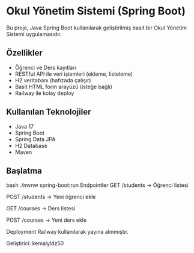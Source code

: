 # Okul Yönetim Sistemi (Spring Boot)

Bu proje, Java Spring Boot kullanılarak geliştirilmiş basit bir Okul Yönetim Sistemi uygulamasıdır.

## Özellikler

- Öğrenci ve Ders kayıtları
- RESTful API ile veri işlemleri (ekleme, listeleme)
- H2 veritabanı (hafızada çalışır)
- Basit HTML form arayüzü (isteğe bağlı)
- Railway ile kolay deploy

## Kullanılan Teknolojiler

- Java 17
- Spring Boot
- Spring Data JPA
- H2 Database
- Maven

## Başlatma

bash
./mvnw spring-boot:run
Endpointler
GET /students → Öğrenci listesi

POST /students → Yeni öğrenci ekle

GET /courses → Ders listesi

POST /courses → Yeni ders ekle

Deployment
Railway kullanılarak yayına alınmıştır.

Geliştirici: kemalyldz50

